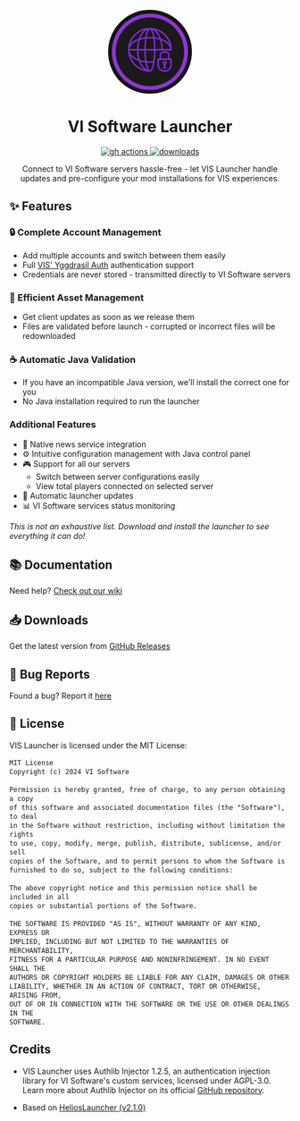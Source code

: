 <p align="center"><img src="./app/assets/images/vis-icon.png" width="150px" height="150px" alt="vi software"></p>

<h1 align="center">VI Software Launcher</h1>

<p align="center">
  <a href="https://github.com/VI-Software/vis-launcher/actions">
    <img src="https://img.shields.io/github/actions/workflow/status/VI-Software/vis-launcher/build.yml?branch=master&style=for-the-badge" alt="gh actions">
  </a>
  <a href="https://github.com/VI-Software/vis-launcher/releases">
    <img src="https://img.shields.io/github/downloads/VI-Software/vis-launcher/total.svg?style=for-the-badge" alt="downloads">
  </a>
</p>

<p align="center">Connect to VI Software servers hassle-free - let VIS Launcher handle updates and pre-configure your mod installations for VIS experiences.</p>

## ✨ Features

### 🔒 Complete Account Management
- Add multiple accounts and switch between them easily
- Full [VIS' Yggdrasil Auth](https://docs.visoftware.tech/vi-software/vis-yggdrasil-auth) authentication support
- Credentials are never stored - transmitted directly to VI Software servers

### 📂 Efficient Asset Management  
- Get client updates as soon as we release them
- Files are validated before launch - corrupted or incorrect files will be redownloaded

### ☕ Automatic Java Validation
- If you have an incompatible Java version, we'll install the correct one for you
- No Java installation required to run the launcher

### Additional Features
- 📰 Native news service integration
- ⚙️ Intuitive configuration management with Java control panel
- 🎮 Support for all our servers
  - Switch between server configurations easily 
  - View total players connected on selected server
- 🔄 Automatic launcher updates
- 📊 VI Software services status monitoring

*This is not an exhaustive list. Download and install the launcher to see everything it can do!*

## 📚 Documentation

Need help? [Check out our wiki](https://docs.visoftware.tech/vi-software/vis-launcher)

## 📥 Downloads

Get the latest version from [GitHub Releases](https://github.com/VI-Software/vis-launcher)

## 🐛 Bug Reports 

Found a bug? Report it [here](https://github.com/VI-Software/vis-launcher/issues)

## 📄 License

VIS Launcher is licensed under the MIT License:

```text
MIT License
Copyright (c) 2024 VI Software

Permission is hereby granted, free of charge, to any person obtaining a copy
of this software and associated documentation files (the "Software"), to deal
in the Software without restriction, including without limitation the rights
to use, copy, modify, merge, publish, distribute, sublicense, and/or sell
copies of the Software, and to permit persons to whom the Software is
furnished to do so, subject to the following conditions:

The above copyright notice and this permission notice shall be included in all
copies or substantial portions of the Software.

THE SOFTWARE IS PROVIDED "AS IS", WITHOUT WARRANTY OF ANY KIND, EXPRESS OR
IMPLIED, INCLUDING BUT NOT LIMITED TO THE WARRANTIES OF MERCHANTABILITY,
FITNESS FOR A PARTICULAR PURPOSE AND NONINFRINGEMENT. IN NO EVENT SHALL THE
AUTHORS OR COPYRIGHT HOLDERS BE LIABLE FOR ANY CLAIM, DAMAGES OR OTHER
LIABILITY, WHETHER IN AN ACTION OF CONTRACT, TORT OR OTHERWISE, ARISING FROM,
OUT OF OR IN CONNECTION WITH THE SOFTWARE OR THE USE OR OTHER DEALINGS IN THE
SOFTWARE.
```

## Credits

- VIS Launcher uses Authlib Injector 1.2.5, an authentication injection library for VI Software's custom services, licensed under AGPL-3.0. Learn more about Authlib Injector on its official [GitHub repository](https://github.com/yushijinhun/authlib-injector).

- Based on [HeliosLauncher (v2.1.0)](https://github.com/dscalzi/helioslauncher)